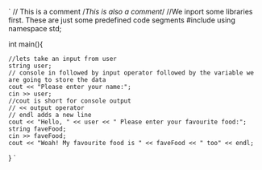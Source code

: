 `
// This is a comment
/*This is also a comment*/
//We inport some libraries first. These are just some predefined code segments
#include <iostream>
using namespace std;

int main(){
	
	//lets take an input from user
	string user;
	// console in followed by input operator followed by the variable we are going to store the data
	cout << "Please enter your name:";
	cin >> user;
	//cout is short for console output
	// << output operator
	// endl adds a new line
	cout << "Hello, " << user << " Please enter your favourite food:";
	string faveFood;
	cin >> faveFood;
	cout << "Woah! My favourite food is " << faveFood << " too" << endl;
}
`